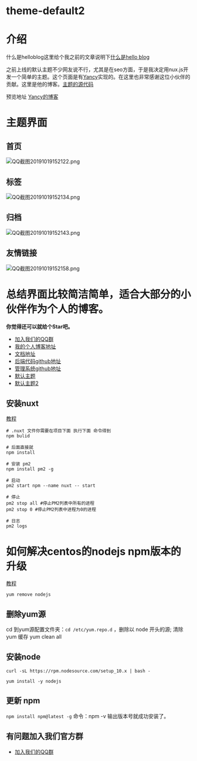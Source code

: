 # theme-default2

# 介绍
 什么是helloblog这里给个我之前的文章说明下[什么是hello blog](https://www.byteblogs.com/article/156)

之前上线的默认主题不少网友说不行，尤其是在seo方面，于是我决定用nux.js开发一个简单的主题。这个页面是有[Yancy](https://github.com/986244073)实现的。在这里也非常感谢这位小伙伴的贡献。这里是他的博客。[主题的源代码](https://github.com/byteblogs168/theme-default2)

预览地址 [Yancy的博客](http://yancy.byteblogs.com/)

# 主题界面
## 首页
![QQ截图20191019152122.png](http://image.byteblogs.com/2019101915362711719674267761960462.png)

## 标签
![QQ截图20191019152134.png](http://image.byteblogs.com/2019101915290341919673824064579673.png)

## 归档
![QQ截图20191019152143.png](http://image.byteblogs.com/2019101915291952219673840167288598.png)

## 友情链接
![QQ截图20191019152158.png](http://image.byteblogs.com/2019101915293846919673859114133025.png)

# 总结界面比较简洁简单，适合大部分的小伙伴作为个人的博客。

**你觉得还可以就给个Star吧。**

* [加入我们的QQ群](https://shang.qq.com/wpa/qunwpa?idkey=e4098dabb3b751808044bdf58900ad733b983d7efbb5142c5485ececacf3c00d)
* [我的个人博客地址](http://helloblog.byteblogs.com)
* [文档地址](http://helloblog.byteblogs.com/docs/)
* [后端代码github地址](https://github.com/byteblogs168/hello-blog)
* [管理系统github地址](https://github.com/byteblogs168/hello-blog-admin)
* [默认主题](https://github.com/byteblogs168/theme-default)
* [默认主题2](https://github.com/byteblogs168/theme-default2)


## 安装nuxt

[教程](https://www.byteblogs.com/article/38)

```
# .nuxt 文件你需要在项目下面 执行下面 命令得到
npm bulid

# 后面直接就
npm install

# 安装 pm2
npm install pm2 -g

# 启动 
pm2 start npm --name nuxt -- start

# 停止
pm2 stop all #停止PM2列表中所有的进程
pm2 stop 0 #停止PM2列表中进程为0的进程

# 日志
pm2 logs
```

# 如何解决centos的nodejs npm版本的升级

[教程](https://www.byteblogs.com/article/168)

```yum remove nodejs```

## 删除yum源
cd 到yum源配置文件夹：```cd /etc/yum.repo.d``` ，删除以 node 开头的源; 清除 yum 缓存 yum clean all

## 安装node
```curl -sL https://rpm.nodesource.com/setup_10.x | bash -```

```yum install -y nodejs```

## 更新 npm
```npm install npm@latest -g``` 命令：npm -v 输出版本号就成功安装了。

## 有问题加入我们官方群
* [加入我们的QQ群](https://shang.qq.com/wpa/qunwpa?idkey=e4098dabb3b751808044bdf58900ad733b983d7efbb5142c5485ececacf3c00d)
